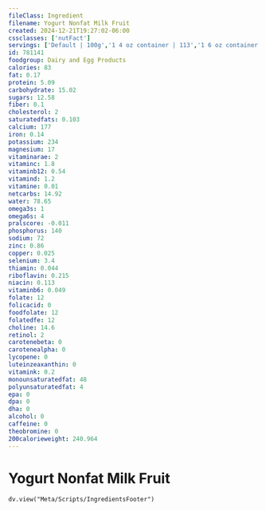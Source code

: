 ```yaml
---
fileClass: Ingredient
filename: Yogurt Nonfat Milk Fruit
created: 2024-12-21T19:27:02-06:00
cssclasses: ['nutFact']
servings: ['Default | 100g','1 4 oz container | 113','1 6 oz container | 170','1 container, nfs | 170','1 cup | 245']
id: 781141
foodgroup: Dairy and Egg Products 
calories: 83
fat: 0.17
protein: 5.09
carbohydrate: 15.02
sugars: 12.58
fiber: 0.1
cholesterol: 2
saturatedfats: 0.103
calcium: 177
iron: 0.14
potassium: 234
magnesium: 17
vitaminarae: 2
vitaminc: 1.8
vitaminb12: 0.54
vitamind: 1.2
vitamine: 0.01
netcarbs: 14.92
water: 78.65
omega3s: 1
omega6s: 4
pralscore: -0.011
phosphorus: 140
sodium: 72
zinc: 0.86
copper: 0.025
selenium: 3.4
thiamin: 0.044
riboflavin: 0.215
niacin: 0.113
vitaminb6: 0.049
folate: 12
folicacid: 0
foodfolate: 12
folatedfe: 12
choline: 14.6
retinol: 2
carotenebeta: 0
carotenealpha: 0
lycopene: 0
luteinzeaxanthin: 0
vitamink: 0.2
monounsaturatedfat: 48
polyunsaturatedfat: 4
epa: 0
dpa: 0
dha: 0
alcohol: 0
caffeine: 0
theobromine: 0
200calorieweight: 240.964
---
```


# Yogurt Nonfat Milk Fruit

```dataviewjs
dv.view("Meta/Scripts/IngredientsFooter")
```